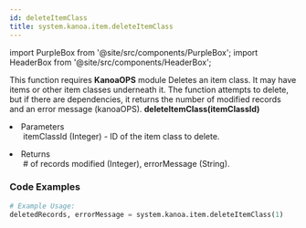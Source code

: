 ```yaml
---
id: deleteItemClass
title: system.kanoa.item.deleteItemClass
---
```


import PurpleBox from '@site/src/components/PurpleBox';
import HeaderBox from '@site/src/components/HeaderBox';

<PurpleBox>This function requires <b>KanoaOPS</b> module</PurpleBox>
<HeaderBox header="Description">Deletes an item class. It may have items or other item classes underneath it. The function attempts to delete, but if there are dependencies, it returns the number of modified records and an error message (kanoaOPS).</HeaderBox>
<HeaderBox header="Syntax">
    <b>deleteItemClass(itemClassId)</b>
    <li>Parameters <br />
        <ul>itemClassId (Integer) - ID of the item class to delete.</ul>
    </li>
    <li>Returns <br />
        <ul># of records modified (Integer), errorMessage (String).</ul>
    </li>
</HeaderBox>

### Code Examples

```python
# Example Usage:
deletedRecords, errorMessage = system.kanoa.item.deleteItemClass(1)

